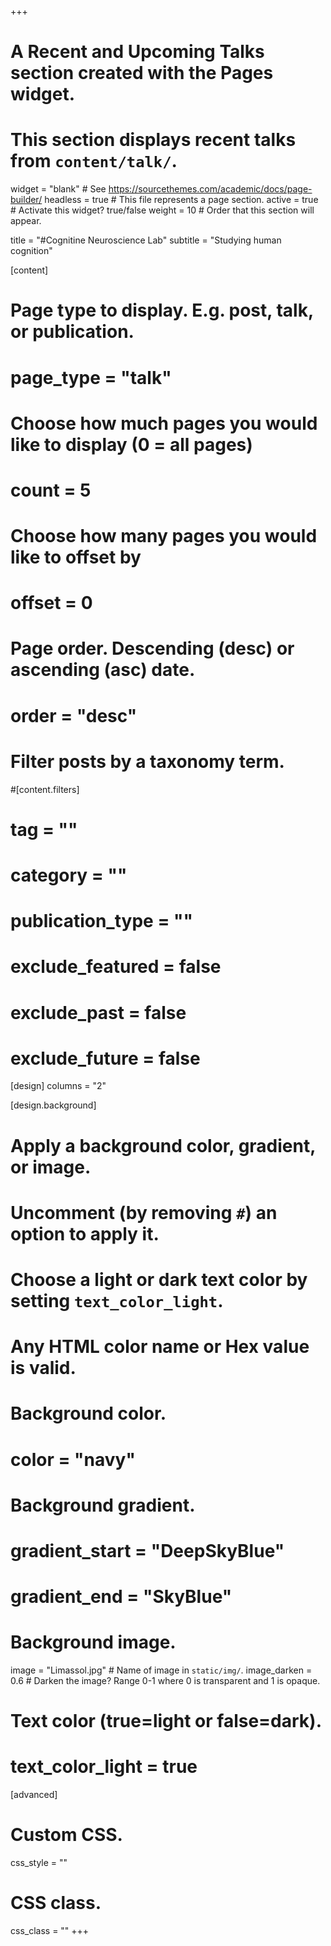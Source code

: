 +++
# A Recent and Upcoming Talks section created with the Pages widget.
# This section displays recent talks from `content/talk/`.

widget = "blank"  # See https://sourcethemes.com/academic/docs/page-builder/
headless = true  # This file represents a page section.
active = true  # Activate this widget? true/false
weight = 10  # Order that this section will appear.

title = "#Cognitine Neuroscience Lab"
subtitle = "Studying human cognition"

[content]
  # Page type to display. E.g. post, talk, or publication.
  # page_type = "talk"
  
  # Choose how much pages you would like to display (0 = all pages)
  # count = 5
  
  # Choose how many pages you would like to offset by
  # offset = 0

  # Page order. Descending (desc) or ascending (asc) date.
  # order = "desc"

  # Filter posts by a taxonomy term.
  #[content.filters]
  #  tag = ""
  #  category = ""
  #  publication_type = ""
  #  exclude_featured = false
  #  exclude_past = false
  #  exclude_future = false
    
[design]
columns = "2"

[design.background]
  # Apply a background color, gradient, or image.
  #   Uncomment (by removing `#`) an option to apply it.
  #   Choose a light or dark text color by setting `text_color_light`.
  #   Any HTML color name or Hex value is valid.

  # Background color.
  # color = "navy"
  
  # Background gradient.
  # gradient_start = "DeepSkyBlue"
  # gradient_end = "SkyBlue"
  
  # Background image.
  image = "Limassol.jpg"  # Name of image in `static/img/`.
  image_darken = 0.6  # Darken the image? Range 0-1 where 0 is transparent and 1 is opaque.

  # Text color (true=light or false=dark).
  # text_color_light = true  
  
[advanced]
 # Custom CSS. 
 css_style = ""
 
 # CSS class.
 css_class = ""
+++
